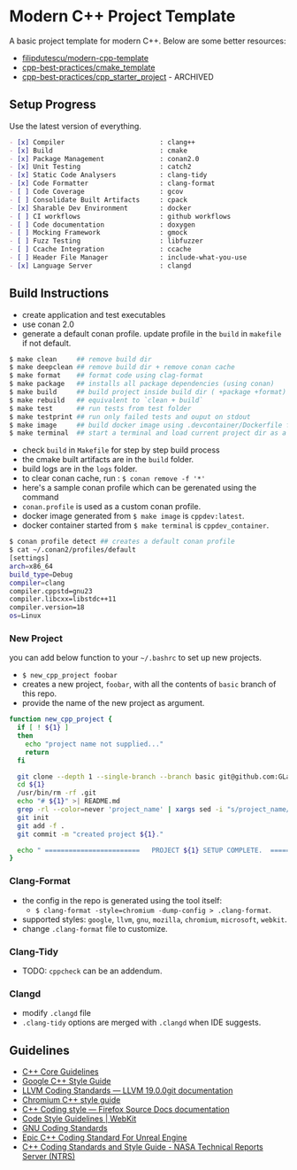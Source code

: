 # Modern C++ Project Template

A basic project template for modern C++. Below are some better resources:

- [filipdutescu/modern-cpp-template](https://github.com/filipdutescu/modern-cpp-template)
- [cpp-best-practices/cmake_template](https://github.com/cpp-best-practices/cmake_template)
- [cpp-best-practices/cpp_starter_project](https://github.com/cpp-best-practices/cpp_starter_project) - ARCHIVED

## Setup Progress

Use the latest version of everything.

```markdown
- [x] Compiler                        : clang++
- [x] Build                           : cmake
- [x] Package Management              : conan2.0
- [x] Unit Testing                    : catch2
- [x] Static Code Analysers           : clang-tidy
- [x] Code Formatter                  : clang-format
- [ ] Code Coverage                   : gcov
- [ ] Consolidate Built Artifacts     : cpack
- [x] Sharable Dev Environment        : docker
- [ ] CI workflows                    : github workflows
- [ ] Code documentation              : doxygen
- [ ] Mocking Framework               : gmock
- [ ] Fuzz Testing                    : libfuzzer
- [ ] Ccache Integration              : ccache
- [ ] Header File Manager             : include-what-you-use
- [x] Language Server                 : clangd
```


## Build Instructions

- create application and test executables
- use conan 2.0
- generate a default conan profile. update profile in the `build` in `makefile` if not default.

```bash
$ make clean     ## remove build dir
$ make deepclean ## remove build dir + remove conan cache
$ make format    ## format code using clag-format
$ make package   ## installs all package dependencies (using conan)
$ make build     ## build project inside build dir ( +package +format)
$ make rebuild   ## equivalent to `clean + build`
$ make test      ## run tests from test folder
$ make testprint ## run only failed tests and ouput on stdout
$ make image     ## build docker image using .devcontainer/Dockerfile for dev
$ make terminal  ## start a terminal and load current project dir as a volume
```

- check `build` in `Makefile`  for step by step build process
- the cmake built artifacts are in the `build` folder.
- build logs are in the `logs` folder.
- to clear conan cache, run : `$ conan remove -f '*'`
- here's a sample conan profile which can be gerenated using the command
- `conan.profile` is used as a custom conan profile.
- docker image generated from `$ make image` is `cppdev:latest`.
- docker container started from `$ make terminal` is `cppdev_container`.

``` bash
$ conan profile detect ## creates a default conan profile
$ cat ~/.conan2/profiles/default
[settings]
arch=x86_64
build_type=Debug
compiler=clang
compiler.cppstd=gnu23
compiler.libcxx=libstdc++11
compiler.version=18
os=Linux
```


### New Project

you can add below function to your `~/.bashrc` to set up new projects.

- `$ new_cpp_project foobar`
- creates a new project, `foobar`, with all the contents of `basic` branch of this repo.
- provide the name of the new project as argument.

```bash
function new_cpp_project {
  if [ ! ${1} ]
  then
    echo "project name not supplied..."
    return
  fi

  git clone --depth 1 --single-branch --branch basic git@github.com:GLaDOS-418/cpp-project-template.git ${1}
  cd ${1}
  /usr/bin/rm -rf .git
  echo "# ${1}" >| README.md
  grep -rl --color=never 'project_name' | xargs sed -i "s/project_name/${1}/g"
  git init
  git add -f .
  git commit -m "created project ${1}."

  echo " ========================   PROJECT ${1} SETUP COMPLETE.  ======================== "
}
```

### Clang-Format
- the config in the repo is generated using the tool itself:
    - `$ clang-format -style=chromium -dump-config > .clang-format`.
- supported styles: `google`, `llvm`, `gnu`, `mozilla`, `chromium`, `microsoft`, `webkit`.
- change `.clang-format` file to customize.


### Clang-Tidy
- TODO: `cppcheck` can be an addendum.

### Clangd
- modify `.clangd` file
- `.clang-tidy` options are merged with `.clangd` when IDE suggests.


##  Guidelines
- [C++ Core Guidelines]( https://isocpp.github.io/CppCoreGuidelines/CppCoreGuidelines ) 
- [Google C++ Style Guide]( https://google.github.io/styleguide/cppguide.html ) 
- [LLVM Coding Standards &#8212; LLVM 19.0.0git documentation]( https://chromium.googlesource.com/chromium/src/+/HEAD/styleguide/c++/c++.md ) 
- [Chromium C++ style guide]( https://chromium.googlesource.com/chromium/src/+/HEAD/styleguide/c++/c++.md ) 
- [C++ Coding style &mdash; Firefox Source Docs documentation]( https://firefox-source-docs.mozilla.org/code-quality/coding-style/coding_style_cpp.html ) 
- [Code Style Guidelines | WebKit]( https://webkit.org/code-style-guidelines/ ) 
- [GNU Coding Standards]( https://www.gnu.org/prep/standards/standards.html ) 
- [Epic C++ Coding Standard For Unreal Engine]( https://dev.epicgames.com/documentation/en-us/unreal-engine/epic-cplusplus-coding-standard-for-unreal-engine ) 
- [C++ Coding Standards and Style Guide - NASA Technical Reports Server (NTRS)]( https://ntrs.nasa.gov/citations/20080039927 ) 
